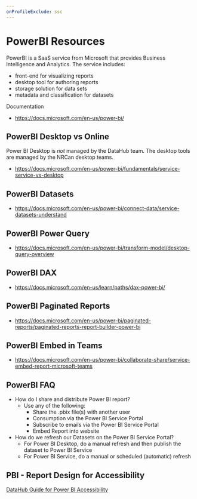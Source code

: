 ```yaml
---
onProfileExclude: ssc
---
```


# PowerBI Resources

PowerBI is a SaaS service from Microsoft that provides Business Intelligence and Analytics. The service includes:
- front-end for visualizing reports
- desktop tool for authoring reports
- storage solution for data sets
- metadata and classification for datasets

Documentation
- https://docs.microsoft.com/en-us/power-bi/

## PowerBI Desktop vs Online

Power BI Desktop is *not* managed by the DataHub team. The desktop tools are managed by the NRCan desktop teams.
- https://docs.microsoft.com/en-us/power-bi/fundamentals/service-service-vs-desktop

## PowerBI Datasets
- https://docs.microsoft.com/en-us/power-bi/connect-data/service-datasets-understand

## PowerBI Power Query
- https://docs.microsoft.com/en-us/power-bi/transform-model/desktop-query-overview

## PowerBI DAX
- https://docs.microsoft.com/en-us/learn/paths/dax-power-bi/

## PowerBI Paginated Reports
- https://docs.microsoft.com/en-us/power-bi/paginated-reports/paginated-reports-report-builder-power-bi

## PowerBI Embed in Teams
- https://docs.microsoft.com/en-us/power-bi/collaborate-share/service-embed-report-microsoft-teams

## PowerBI FAQ
- How do I share and distribute Power BI report?
  - Use any of the following:
    - Share the .pbix file(s) with another user
    - Consumption via the Power BI Service Portal
    - Subscribe to emails via the Power BI Service Portal
    - Embed Report into website
- How do we refresh our Datasets on the Power BI Service Portal?
  - For Power BI Desktop, do a manual refresh and then publish the dataset to Power BI Service
  - For Power BI Service, do a manual or scheduled (automatic) refresh

## PBI - Report Design for Accessibility

[DataHub Guide for Power BI Accessibility](PowerBI-Accessibility)
